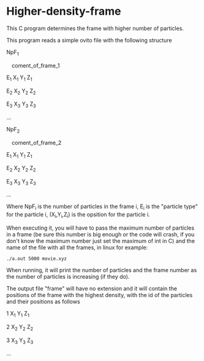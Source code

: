 # Higher-density-frame

This C program determines the frame with higher number of particles.

This program reads a simple ovito file with the following structure


NpF<sub>1</sub>

&emsp;coment_of_frame_1

E<sub>1</sub> X<sub>1</sub> Y<sub>1</sub> Z<sub>1</sub>

E<sub>2</sub> X<sub>2</sub> Y<sub>2</sub> Z<sub>2</sub>

E<sub>3</sub> X<sub>3</sub> Y<sub>3</sub> Z<sub>3</sub>

...

NpF<sub>2</sub>

&emsp;coment_of_frame_2

E<sub>1</sub> X<sub>1</sub> Y<sub>1</sub> Z<sub>1</sub>

E<sub>2</sub> X<sub>2</sub> Y<sub>2</sub> Z<sub>2</sub>

E<sub>3</sub> X<sub>3</sub> Y<sub>3</sub> Z<sub>3</sub>

...


Where NpF<sub>i</sub> is the number of particles in the frame i, E<sub>i</sub> is the "particle type" for the particle i, (X<sub>i</sub>,Y<sub>i</sub>,Z<sub>i</sub>) is the opsition for the particle i.

When executing it, you will have to pass the maximum number of particles in a frame (be sure this number is big enough or the code will crash, if you don't know the maximum number just set the maximum of int in C) and the name of the file with all the frames, in linux for example:

`
./a.out 5000 movie.xyz
`

When running, it will print the number of particles and the frame number as the number of particles is increasing (if they do).

The output file "frame" will have no extension and it will contain the positions of the frame with the highest density, with the id of the particles and their positions as follows


1 X<sub>1</sub> Y<sub>1</sub> Z<sub>1</sub>

2 X<sub>2</sub> Y<sub>2</sub> Z<sub>2</sub>

3 X<sub>3</sub> Y<sub>3</sub> Z<sub>3</sub>

...
